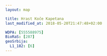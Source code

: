 ```yaml
---
layout: map

title: Hrast Koče Kapetana
last_modified_at: 2018-05-20T21:47:48+02:00

WDPA: [555588975]
BioRaS: [287]
geoSrbija:
  L1_182: [6]
---
```

